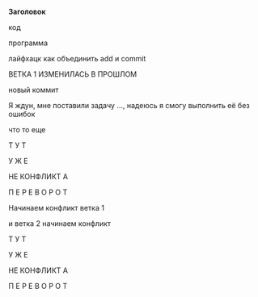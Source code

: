 **Заголовок**

код

программа

лайфхацк как объединить add и commit

ВЕТКА 1 ИЗМЕНИЛАСЬ В ПРОШЛОМ

новый коммит

Я ждун, мне поставили задачу ..., надеюсь я смогу выполнить её без ошибок

что то еще

Т
У
Т

У
Ж
Е

НЕ КОНФЛИКТ А

П
Е
Р
Е
В
О
Р
О
Т


Начинаем конфликт ветка 1






и ветка 2 начинаем конфликт


Т
У
Т

У
Ж
Е

НЕ КОНФЛИКТ А

П
Е
Р
Е
В
О
Р
О
Т
